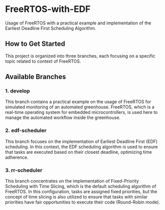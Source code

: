 # FreeRTOS-with-EDF
Usage of FreeRTOS with a practical example and implementation of the Earliest Deadline First Scheduling Algorithm.

## How to Get Started
This project is organized into three branches, each focusing on a specific topic related to context of FreeRTOS.

## Available Branches

### 1. develop

This branch contains a practical example on the usage of FreeRTOS for simulated monitoring of an automated greenhouse. FreeRTOS, which is a real-time operating system for embedded microcontrollers, is used here to manage the automated workflow inside the greenhouse.

### 2. edf-scheduler

This branch focuses on the implementation of Earliest Deadline First (EDF) scheduling. In this context, the EDF scheduling algorithm is used to ensure that tasks are executed based on their closest deadline, optimizing time adherence.

### 3. rr-scheduler

This branch concentrates on the implementation of Fixed-Priority Scheduling with Time Slicing, which is the default scheduling algorithm of FreeRTOS. In this configuration, tasks are assigned fixed priorities, but the concept of time slicing is also utilized to ensure that tasks with similar priorities have fair opportunities to execute their code (Round-Robin mode).
